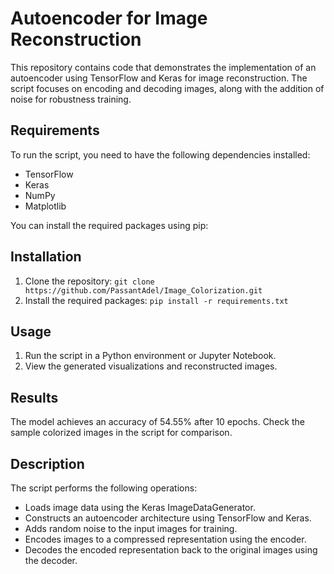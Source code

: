 # Autoencoder for Image Reconstruction

This repository contains code that demonstrates the implementation of an autoencoder using TensorFlow and Keras for image reconstruction. The script focuses on encoding and decoding images, along with the addition of noise for robustness training.

## Requirements
To run the script, you need to have the following dependencies installed:

- TensorFlow
- Keras
- NumPy
- Matplotlib

You can install the required packages using pip:

## Installation
1. Clone the repository: `git clone https://github.com/PassantAdel/Image_Colorization.git` 
2. Install the required packages: `pip install -r requirements.txt`

## Usage
1. Run the script in a Python environment or Jupyter Notebook.
2. View the generated visualizations and reconstructed images.

## Results
The model achieves an accuracy of 54.55% after 10 epochs. Check the sample colorized images in the script for comparison.

## Description
The script performs the following operations:

* Loads image data using the Keras ImageDataGenerator.
* Constructs an autoencoder architecture using TensorFlow and Keras.
* Adds random noise to the input images for training.
* Encodes images to a compressed representation using the encoder.
* Decodes the encoded representation back to the original images using the decoder.
